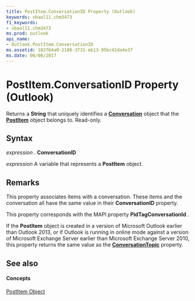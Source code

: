 ```yaml
---
title: PostItem.ConversationID Property (Outlook)
keywords: vbaol11.chm3473
f1_keywords:
- vbaol11.chm3473
ms.prod: outlook
api_name:
- Outlook.PostItem.ConversationID
ms.assetid: 102f64a0-2188-3731-eb13-95bc41da4e37
ms.date: 06/08/2017
---
```



# PostItem.ConversationID Property (Outlook)

Returns a **String** that uniquely identifies a **[Conversation](conversation-object-outlook.md)** object that the **[PostItem](postitem-object-outlook.md)** object belongs to. Read-only.


## Syntax

 _expression_ . **ConversationID**

 _expression_ A variable that represents a **PostItem** object.


## Remarks

This property associates items with a conversation. These items and the conversation all have the same value in their **ConversationID** property.

This property corresponds with the MAPI property **PidTagConversationId** .

If the **PostItem** object is created in a version of Microsoft Outlook earlier than Outlook 2013, or if Outlook is running in online mode against a version of Microsoft Exchange Server earlier than Microsoft Exchange Server 2010, this property returns the same value as the **[ConversationTopic](appointmentitem-conversationtopic-property-outlook.md)** property.


## See also


#### Concepts


[PostItem Object](postitem-object-outlook.md)

